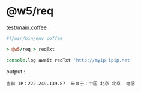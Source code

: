 [‼️]: ✏️README.mdt

# @w5/req

[test/main.coffee](./test/main.coffee) :

```coffee
#!/usr/bin/env coffee

> @w5/req > reqTxt

console.log await reqTxt 'http://myip.ipip.net'
```

output :

```
当前 IP：222.249.139.87  来自于：中国 北京 北京  电信
```
